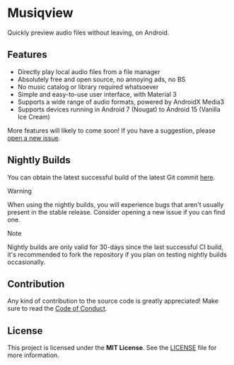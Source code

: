 # Musiqview
Quickly preview audio files without leaving, on Android.

## Features
- Directly play local audio files from a file manager
- Absolutely free and open source, no annoying ads, no BS
- No music catalog or library required whatsoever
- Simple and easy-to-use user interface, with Material 3
- Supports a wide range of audio formats, powered by AndroidX Media3
- Supports devices running in Android 7 (Nougat) to Android 15 (Vanilla Ice Cream)

More features will likely to come soon! If you have a suggestion,
please [open a new issue](https://github.com/borfei/musiqview/issues/new).

## Nightly Builds
You can obtain the latest successful build of the latest Git commit [here](https://nightly.link/borfei/musiqview/workflows/android/main/app-debug.zip).

> [!WARNING]
> When using the nightly builds, you will experience bugs that aren't usually
> present in the stable release. Consider opening a new issue if you can find one.

> [!NOTE]
> Nightly builds are only valid for 30-days since the last successful CI build,
> it's recommended to fork the repository if you plan on testing nightly builds occasionally.

## Contribution
Any kind of contribution to the source code is greatly
appreciated! Make sure to read the [Code of Conduct](CODE_OF_CONDUCT.md).

## License
This project is licensed under the **MIT License**.
See the [LICENSE](LICENSE) file for more information.
